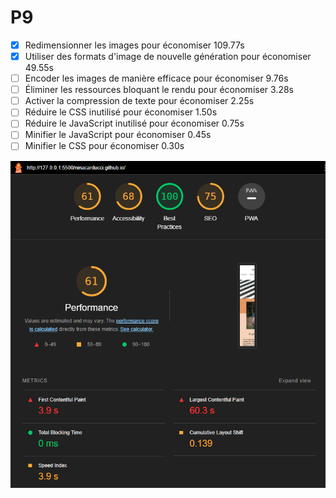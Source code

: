 # P9
- [X] Redimensionner les images pour économiser 109.77s
- [X] Utiliser des formats d'image de nouvelle génération pour économiser 49.55s
- [ ] Encoder les images de manière efficace pour économiser 9.76s
- [ ] Éliminer les ressources bloquant le rendu pour économiser 3.28s
- [ ] Activer la compression de texte pour économiser 2.25s
- [ ] Réduire le CSS inutilisé pour économiser 1.50s
- [ ] Réduire le JavaScript inutilisé pour économiser 0.75s
- [ ] Minifier le JavaScript pour économiser 0.45s
- [ ] Minifier le CSS pour économiser 0.30s

![Alt text](image.png)